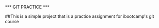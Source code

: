 *** GIT PRACTICE ***

##This is a simple project that is a practice assignment for ibootcamp's git course

